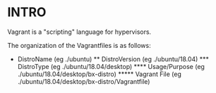 # INTRO

Vagrant is a "scripting" language for hypervisors.

The organization of the Vagrantfiles is as follows:

 * DistroName (eg ./ubuntu)
 ** DistroVersion (eg ./ubuntu/18.04)
 *** DistroType (eg ./ubuntu/18.04/desktop)
 **** Usage/Purpose (eg ./ubuntu/18.04/desktop/bx-distro)
 ***** Vagrant File (eg ./ubuntu/18.04/desktop/bx-distro/Vagrantfile)


 
